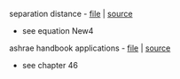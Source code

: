 separation distance - [file](ashrae_cpp_simplified_separation_distance.pdf) | [source](https://www.ashrae.org/file%20library/technical%20resources/covid-19/ashrae-d-rp-1635.pdf)
*  see equation New4

ashrae handbook applications - [file](ashrae_handbook_applications_2019_IP.pdf) | [source](https://ia902801.us.archive.org/4/items/ashraehandbook2019hvacapplicationsip_202002/AS%20AP%2019%20IP.pdf)
*  see chapter 46